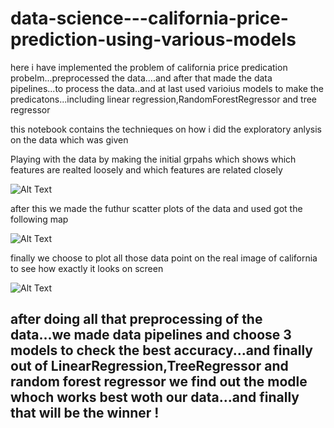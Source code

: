 # data-science---california-price-prediction-using-various-models
here i have implemented the problem of california price predication probelm...preprocessed the data....and after that made the data pipelines...to process the data..and at last used varioius models to make the predicatons...including linear regression,RandomForestRegressor and tree regressor

this notebook contains the technieques on how i did the exploratory anlysis on the data which was given

Playing with the data by making the initial grpahs which shows which features are realted loosely and which features are related closely

![Alt Text](https://i.ibb.co/LktV2Dy/Screenshot-420.png)

after this we made the futhur scatter plots of the data and used got the following map

![Alt Text](https://i.ibb.co/y8tZ42K/Screenshot-419.png)

finally we choose to plot all those data point on the real image of california to see how exactly it looks on screen

![Alt Text](https://i.ibb.co/16rDLM5/Screenshot-418.png)

## after doing all that preprocessing of the data...we made data pipelines and choose 3 models to check the best accuracy...and finally out of LinearRegression,TreeRegressor and random forest regressor we find out the modle whoch works best woth our data...and finally that will be the winner !
